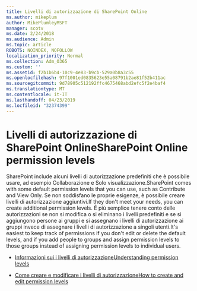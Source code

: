 ```yaml
---
title: Livelli di autorizzazione di SharePoint Online
ms.author: mikeplum
author: MikePlumleyMSFT
manager: scotv
ms.date: 2/24/2018
ms.audience: Admin
ms.topic: article
ROBOTS: NOINDEX, NOFOLLOW
localization_priority: Normal
ms.collection: Adm_O365
ms.custom: ''
ms.assetid: f2b1b6b4-10c9-4e83-b9cb-529a0b8a3c55
ms.openlocfilehash: 97f1001ed0835623e55a08791b2ae81f52b411ac
ms.sourcegitcommit: 9d78905c512192ffc4675468abd2efc5f2e4baf4
ms.translationtype: MT
ms.contentlocale: it-IT
ms.lasthandoff: 04/23/2019
ms.locfileid: "32374399"
---
```

# <a name="sharepoint-online-permission-levels"></a><span data-ttu-id="b2e99-102">Livelli di autorizzazione di SharePoint Online</span><span class="sxs-lookup"><span data-stu-id="b2e99-102">SharePoint Online permission levels</span></span>

<span data-ttu-id="b2e99-103">SharePoint include alcuni livelli di autorizzazione predefiniti che è possibile usare, ad esempio Collaborazione e Solo visualizzazione.</span><span class="sxs-lookup"><span data-stu-id="b2e99-103">SharePoint comes with some default permission levels that you can use, such as Contribute and View Only.</span></span> <span data-ttu-id="b2e99-104">Se non soddisfano le proprie esigenze, è possibile creare livelli di autorizzazione aggiuntivi.</span><span class="sxs-lookup"><span data-stu-id="b2e99-104">If they don't meet your needs, you can create additional permission levels.</span></span> <span data-ttu-id="b2e99-105">È più semplice tenere conto delle autorizzazioni se non si modifica o si eliminano i livelli predefiniti e se si aggiungono persone ai gruppi e si assegnano i livelli di autorizzazione ai gruppi invece di assegnare i livelli di autorizzazione a singoli utenti.</span><span class="sxs-lookup"><span data-stu-id="b2e99-105">It's easiest to keep track of permissions if you don't edit or delete the default levels, and if you add people to groups and assign permission levels to those groups instead of assigning permission levels to individual users.</span></span>
  
- [<span data-ttu-id="b2e99-106">Informazioni sui i livelli di autorizzazione</span><span class="sxs-lookup"><span data-stu-id="b2e99-106">Understanding permission levels</span></span>](https://go.microsoft.com/fwlink/?linkid=867071)
    
- [<span data-ttu-id="b2e99-107">Come creare e modificare i livelli di autorizzazione</span><span class="sxs-lookup"><span data-stu-id="b2e99-107">How to create and edit permission levels</span></span>](https://go.microsoft.com/fwlink/?linkid=867072)
    

